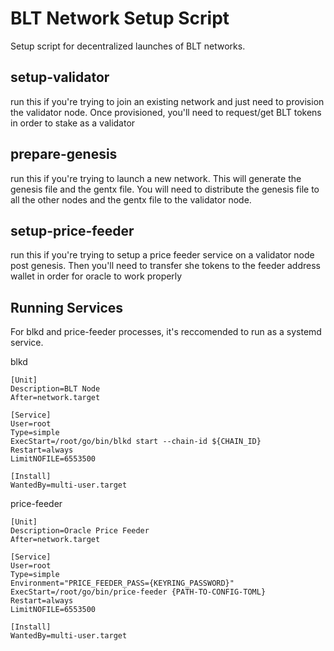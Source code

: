 # BLT Network Setup Script

Setup script for decentralized launches of BLT networks.

## setup-validator

run this if you're trying to join an existing network and just need to provision the validator node. Once provisioned, you'll need to request/get BLT tokens in order to stake as a validator

## prepare-genesis

run this if you're trying to launch a new network. This will generate the genesis file and the gentx file. You will need to distribute the genesis file to all the other nodes and the gentx file to the validator node.

## setup-price-feeder

run this if you're trying to setup a price feeder service on a validator node post genesis. Then you'll need to transfer she tokens to the feeder address wallet in order for oracle to work properly

## Running Services

For blkd and price-feeder processes, it's reccomended to run as a systemd service.

blkd

```
[Unit]
Description=BLT Node
After=network.target

[Service]
User=root
Type=simple
ExecStart=/root/go/bin/blkd start --chain-id ${CHAIN_ID}
Restart=always
LimitNOFILE=6553500

[Install]
WantedBy=multi-user.target
```

price-feeder

```
[Unit]
Description=Oracle Price Feeder
After=network.target

[Service]
User=root
Type=simple
Environment="PRICE_FEEDER_PASS={KEYRING_PASSWORD}"
ExecStart=/root/go/bin/price-feeder {PATH-TO-CONFIG-TOML}
Restart=always
LimitNOFILE=6553500

[Install]
WantedBy=multi-user.target
```
